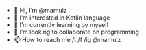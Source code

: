 - 👋 Hi, I’m @mamuiz
- 👀 I’m interested in Kotlin language
- 🌱 I’m currently learning by myself
- 💞️ I’m looking to collaborate on programming
- 📫 How to reach me /t /f /ig @mamuiz

<!---
mamuiz/mamuiz is a ✨ special ✨ repository because its `README.md` (this file) appears on your GitHub profile.
You can click the Preview link to take a look at your changes.
--->
